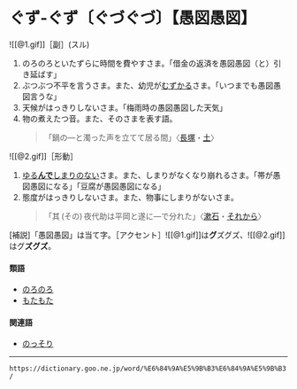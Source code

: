 # ぐず‐ぐず〔ぐづぐづ〕【愚図愚図】

![[@1.gif]]［副］(スル)

1. のろのろといたずらに時間を費やすさま。「借金の返済を愚図愚図（と）引き延ばす」
2. ぶつぶつ不平を言うさま。また、幼児が[むずかる](むずかる（憤る）)さま。「いつまでも愚図愚図言うな」
3. 天候がはっきりしないさま。「梅雨時の愚図愚図した天気」
4. 物の煮えたつ音。また、そのさまを表す語。
    >「鍋の―と濁った声を立てて居る間」〈[長塚](https://dictionary.goo.ne.jp/word/person/%E9%95%B7%E5%A1%9A%E7%AF%80/#jn-163178)・[土](https://dictionary.goo.ne.jp/word/%E5%9C%9F_%28%E3%81%A4%E3%81%A1%29/#jn-147486)〉
        

![[@2.gif]]［形動］

1. [ゆる**んで**](ゆるむ（緩む／弛む）)[しまりのない](%E3%81%97%E3%81%BE%E3%82%8A%E3%81%8C%E3%81%AA%E3%81%84%EF%BC%88%E7%B7%A0%E3%81%BE%E3%82%8A%E3%81%8C%E3%81%AA%E3%81%84%EF%BC%89.md)さま。また、しまりがなくなり崩れるさま。「帯が愚図愚図になる」「豆腐が愚図愚図になる」
2. 態度がはっきりしないさま。また、物事にしまりがないさま。
    >「其 (その) 夜代助は平岡と遂に―で分れた」〈[漱石](https://dictionary.goo.ne.jp/word/person/%E5%A4%8F%E7%9B%AE%E6%BC%B1%E7%9F%B3/#jn-164327)・[それから](https://dictionary.goo.ne.jp/word/%E3%81%9D%E3%82%8C%E3%81%8B%E3%82%89/#jn-131764)〉
        

\[補説\]「愚図愚図」は当て字。［アクセント］![[@1.gif]]は**グ**ズグズ、![[@2.gif]]はグ**ズグズ**。

#### 類語

-   [のろのろ](https://dictionary.goo.ne.jp/word/%E3%81%AE%E3%82%8D%E3%81%AE%E3%82%8D/#jn-172710)
-   [もたもた](https://dictionary.goo.ne.jp/word/%E3%82%82%E3%81%9F%E3%82%82%E3%81%9F/#jn-219225)

#### 関連語

-   [のっそり](https://dictionary.goo.ne.jp/word/%E3%81%AE%E3%81%A3%E3%81%9D%E3%82%8A/#jn-172065)

---
`https://dictionary.goo.ne.jp/word/%E6%84%9A%E5%9B%B3%E6%84%9A%E5%9B%B3/`